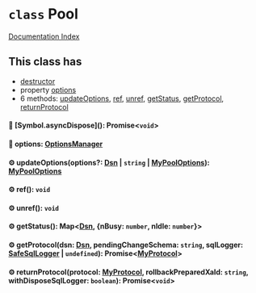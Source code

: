 # `class` Pool

[Documentation Index](../README.md)

## This class has

- [destructor](#-symbolasyncdispose-promisevoid)
- property [options](#-options-optionsmanager)
- 6 methods:
[updateOptions](#-updateoptionsoptions-dsn--string--mypooloptions-mypooloptions),
[ref](#-ref-void),
[unref](#-unref-void),
[getStatus](#-getstatus-mapdsn-nbusy-number-nidle-number),
[getProtocol](#-getprotocoldsn-dsn-pendingchangeschema-string-sqllogger-safesqllogger--undefined-promisemyprotocol),
[returnProtocol](#-returnprotocolprotocol-myprotocol-rollbackpreparedxaid-string-withdisposesqllogger-boolean-promisevoid)


#### 🔨 \[Symbol.asyncDispose](): Promise\<`void`>



#### 📄 options: [OptionsManager](../private.class.OptionsManager/README.md)



#### ⚙ updateOptions(options?: [Dsn](../class.Dsn/README.md) | `string` | [MyPoolOptions](../interface.MyPoolOptions/README.md)): [MyPoolOptions](../interface.MyPoolOptions/README.md)



#### ⚙ ref(): `void`



#### ⚙ unref(): `void`



#### ⚙ getStatus(): Map\<[Dsn](../class.Dsn/README.md), \{nBusy: `number`, nIdle: `number`}>



#### ⚙ getProtocol(dsn: [Dsn](../class.Dsn/README.md), pendingChangeSchema: `string`, sqlLogger: [SafeSqlLogger](../class.SafeSqlLogger/README.md) | `undefined`): Promise\<[MyProtocol](../class.MyProtocol/README.md)>



#### ⚙ returnProtocol(protocol: [MyProtocol](../class.MyProtocol/README.md), rollbackPreparedXaId: `string`, withDisposeSqlLogger: `boolean`): Promise\<`void`>



